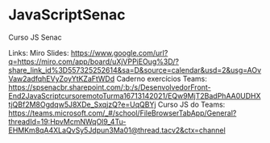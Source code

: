 # JavaScriptSenac
 Curso JS Senac

Links: Miro Slides: 
                    https://www.google.com/url?q=https://miro.com/app/board/uXjVPPiEOug%3D/?share_link_id%3D557325252614&sa=D&source=calendar&usd=2&usg=AOvVaw2adfqhEVyZoyYtKZaFtWDd
       Caderno exercícios Teams: 
                    https://spsenacbr.sharepoint.com/:b:/s/DesenvolvedorFront-End2JavaScriptcursoremotoTurma16713142021/EQw9MjT2BadPhAA0UDHXtjQBf2M8Ogdqw5J8XDe_SxqjzQ?e=UqQBYj
        Curso JS do Teams:
                    https://teams.microsoft.com/_#/school/FileBrowserTabApp/General?threadId=19:HpvMcmNWqOl9_4Tu-EHMKm8qA4XLaQvSy5Jdpun3Ma01@thread.tacv2&ctx=channel